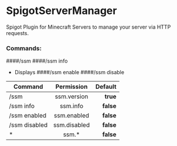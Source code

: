 # SpigotServerManager
Spigot Plugin for Minecraft Servers to manage your server via HTTP requests.

### Commands:
####/ssm
####/ssm info
- Displays 
####/ssm enable
####/ssm disable

| Command        | Permission           | Default |
| -------------- |:--------------------:| -------:|
| /ssm           | ssm.version          |**true** |
| /ssm info      | ssm.info             |**false**|
| /ssm enabled   | ssm.enabled          |**false**|
| /ssm disabled  | ssm.disabled         |**false**|
| *              | ssm.*                |**false**|